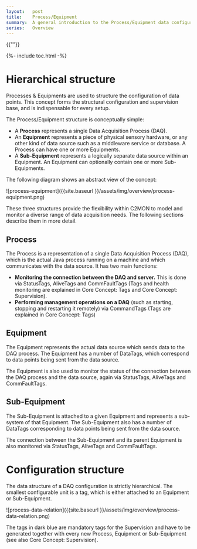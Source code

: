 ```yaml
---
layout:   post
title:    Process/Equipment
summary:  A general introduction to the Process/Equipment data configuration concept within C2MON.
series:   Overview
---
```

{{""}}

{%- include toc.html -%}

# Hierarchical structure

Processes & Equipments are used to structure the configuration of data points.
This concept forms the structural configuration and supervision base, and is indispensable for every setup.

The Process/Equipment structure is conceptually simple:

* A **Process** represents a single Data Acquisition Process (DAQ).
* An **Equipment** represents a piece of physical sensory hardware, or any other kind of data source such as a middleware service or database. A Process can have one or more Equipments.
* A **Sub-Equipment** represents a logically separate data source within an Equipment. An Equipment can optionally contain one or more Sub-Equipments.

The following diagram shows an abstract view of the concept:

![process-equipment]({{site.baseurl }}/assets/img/overview/process-equipment.png)

These three structures provide the flexibility within C2MON to model and monitor a diverse range of data acquisition needs. The following sections describe them in more detail.

## Process

The Process is a representation of a single Data Acquisition Process (DAQ), which is the actual Java process running on a machine and which communicates with the data source.
It has two main functions:

* **Monitoring the connection between the DAQ and server.** This is done via StatusTags, AliveTags and CommFaultTags (Tags and health monitoring are explained in Core Concept: Tags and Core Concept: Supervision).
* **Performing management operations on a DAQ** (such as starting, stopping and restarting it remotely) via CommandTags (Tags are explained in Core Concept: Tags)

## Equipment

The Equipment represents the actual data source which sends data to the DAQ process. The Equipment has a number of DataTags, which correspond to data points being sent from the data source.

The Equipment is also used to monitor the status of the connection between the DAQ process and the data source, again via StatusTags, AliveTags and CommFaultTags.

## Sub-Equipment

The Sub-Equipment is attached to a given Equipment and represents a sub-system of that Equipment.
The Sub-Equipment also has a number of DataTags corresponding to data points being sent from the data source.

The connection between the Sub-Equipment and its parent Equipment is also monitored via StatusTags, AliveTags and CommFaultTags.


<a id="_configuration_structure"></a>
# Configuration structure

The data structure of a DAQ configuration is strictly hierarchical.
The smallest configurable unit is a tag, which is either attached to an Equipment or Sub-Equipment.

![process-data-relation]({{site.baseurl }}/assets/img/overview/process-data-relation.png)

The tags in dark blue are mandatory tags for the Supervision and have to be generated together with every new Process, Equipment or Sub-Equipment (see also Core Concept: Supervision).

